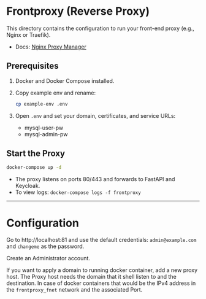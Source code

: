 # Frontproxy (Reverse Proxy)

This directory contains the configuration to run your front-end proxy (e.g., Nginx or Traefik).

- Docs: [Nginx Proxy Manager](https://nginxproxymanager.com/guide/)

## Prerequisites

1. Docker and Docker Compose installed.
2. Copy example env and rename:

   ```bash
   cp example-env .env
   ```
3. Open `.env` and set your domain, certificates, and service URLs:
    - mysql-user-pw
    - mysql-admin-pw

## Start the Proxy

```bash
docker-compose up -d
```

- The proxy listens on ports 80/443 and forwards to FastAPI and Keycloak.
- To view logs: `docker-compose logs -f frontproxy`

---

# Configuration

Go to http://localhost:81 and use the default credentials:
`admin@example.com` and `changeme` as the password.

Create an Administrator account.

If you want to apply a domain to running docker container, add a new proxy host.
The Proxy host needs the domain that it shell listen to and the destination. In case of docker containers that would be the IPv4 address in the `frontproxy_fnet` network and the associated Port. 